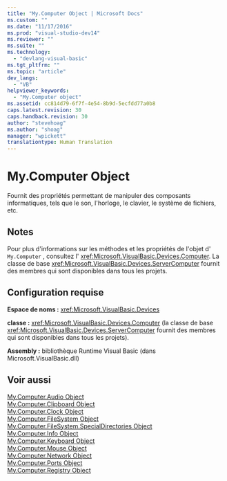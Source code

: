 ```yaml
---
title: "My.Computer Object | Microsoft Docs"
ms.custom: ""
ms.date: "11/17/2016"
ms.prod: "visual-studio-dev14"
ms.reviewer: ""
ms.suite: ""
ms.technology: 
  - "devlang-visual-basic"
ms.tgt_pltfrm: ""
ms.topic: "article"
dev_langs: 
  - "VB"
helpviewer_keywords: 
  - "My.Computer object"
ms.assetid: cc814d79-6f7f-4e54-8b9d-5ecfdd77a0b8
caps.latest.revision: 30
caps.handback.revision: 30
author: "stevehoag"
ms.author: "shoag"
manager: "wpickett"
translationtype: Human Translation
---
```

# My.Computer Object
Fournit des propriétés permettant de manipuler des composants informatiques, tels que le son, l'horloge, le clavier, le système de fichiers, etc.  
  
## Notes  
 Pour plus d'informations sur les méthodes et les propriétés de l'objet d' `My.Computer` , consultez l' <xref:Microsoft.VisualBasic.Devices.Computer>.  La classe de base <xref:Microsoft.VisualBasic.Devices.ServerComputer> fournit des membres qui sont disponibles dans tous les projets.  
  
## Configuration requise  
 **Espace de noms :** <xref:Microsoft.VisualBasic.Devices>  
  
 **classe :** <xref:Microsoft.VisualBasic.Devices.Computer> \(la classe de base <xref:Microsoft.VisualBasic.Devices.ServerComputer> fournit des membres qui sont disponibles dans tous les projets\).  
  
 **Assembly :** bibliothèque Runtime Visual Basic \(dans Microsoft.VisualBasic.dll\)  
  
## Voir aussi  
 [My.Computer.Audio Object](../../../visual-basic/language-reference/objects/my-computer-audio-object.md)   
 [My.Computer.Clipboard Object](../../../visual-basic/language-reference/objects/my-computer-clipboard-object.md)   
 [My.Computer.Clock Object](../../../visual-basic/language-reference/objects/my-computer-clock-object.md)   
 [My.Computer.FileSystem Object](../../../visual-basic/language-reference/objects/my-computer-filesystem-object.md)   
 [My.Computer.FileSystem.SpecialDirectories Object](../../../visual-basic/language-reference/objects/my-computer-filesystem-specialdirectories-object.md)   
 [My.Computer.Info Object](../../../visual-basic/language-reference/objects/my-computer-info-object.md)   
 [My.Computer.Keyboard Object](../../../visual-basic/language-reference/objects/my-computer-keyboard-object.md)   
 [My.Computer.Mouse Object](../../../visual-basic/language-reference/objects/my-computer-mouse-object.md)   
 [My.Computer.Network Object](../../../visual-basic/language-reference/objects/my-computer-network-object.md)   
 [My.Computer.Ports Object](../../../visual-basic/language-reference/objects/my-computer-ports-object.md)   
 [My.Computer.Registry Object](../../../visual-basic/language-reference/objects/my-computer-registry-object.md)